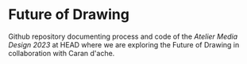 # Future of Drawing

Github repository documenting process and code of the *Atelier Media Design 2023* at HEAD where we are exploring the Future of Drawing in collaboration with Caran d'ache.

